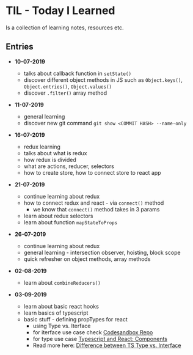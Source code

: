 # TIL - Today I Learned

Is a collection of learning notes, resources etc.

## Entries

* **10-07-2019**
  - talks about callback function in ```setState()```
  - discover different object methods in JS such as ```Object.keys()```, ```Object.entries()```, ```Object.values()```
  - discover ```.filter()``` array method

* **11-07-2019**
  - general learning
  - discover new git command ```git show <COMMIT HASH> --name-only```

* **16-07-2019**
  - redux learning
  - talks about what is redux
  - how redux is divided
  - what are actions, reducer, selectors
  - how to create store, how to connect store to react app

* **21-07-2019**
  - continue learning about redux
  - how to connect redux and react - via ```connect()``` method
    - we know that ```connect()``` method takes in 3 params
  - learn about redux selectors
  - learn about function ```mapStateToProps```

* **26-07-2019**
  - continue learning about redux
  - general learning - intersection observer, hoisting, block scope
  - quick refresher on object methods, array methods

* **02-08-2019**
  - learn about ```combineReducers()```

* **03-09-2019**
  - learn about basic react hooks
  - learn basics of typescript
  - basic stuff - defining propTypes for react
    - using Type vs. Iterface
    - for iterface use case check [Codesandbox Repo](https://github.com/codesandbox/codesandbox-client/blob/master/packages/app/src/app/components/Alert/Alert.tsx)
    - for type use case [Typescript and React: Components](https://fettblog.eu/typescript-react/components/)
    - Read more here: [Difference between TS Type vs. Interface](https://www.educba.com/typescript-type-vs-interface/)
